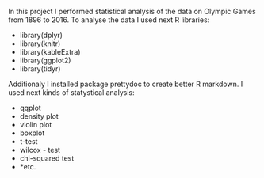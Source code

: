 
In this project I performed statistical analysis of the data on Olympic Games from 1896 to 2016. 
To analyse the data I used next R libraries:
* library(dplyr)
* library(knitr)
* library(kableExtra)
* library(ggplot2)
* library(tidyr)

Additionaly I installed package prettydoc to create better R markdown.
I used next kinds of statystical analysis:
* qqplot
* density plot
* violin plot
* boxplot
* t-test
* wilcox - test
* chi-squared test
* *etc.
